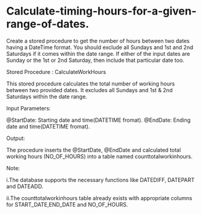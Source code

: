 # Calculate-timing-hours-for-a-given-range-of-dates.
Create a stored procedure to get the number of hours between two dates having a DateTime format. You should exclude all Sundays and 1st and 2nd Saturdays if it comes within the date range. If either of the input dates are Sunday or the 1st or 2nd Saturday, then include that particular date too. 


Stored Procedure : CalculateWorkHours

This stored procedure calculates the total number of working hours between two provided dates. It excludes all Sundays and 1st & 2nd Saturdays within the date range.

Input Parameters:

@StartDate: Starting date and time(DATETIME fromat). @EndDate: Ending date and time(DATETIME fromat).

Output:

The procedure inserts the @StartDate, @EndDate and calculated total working hours (NO_OF_HOURS) into a table named counttotalworkinhours.

Note:

i.The database supports the necessary functions like DATEDIFF, DATEPART and DATEADD.

ii.The counttotalworkinhours table already exists with appropriate columns for START_DATE,END_DATE and NO_OF_HOURS.
